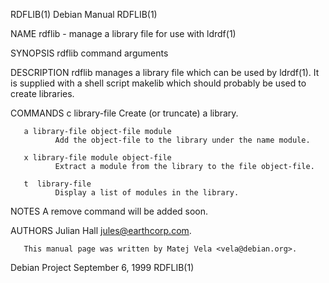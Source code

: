 RDFLIB(1)                                                          Debian Manual                                                         RDFLIB(1)

NAME
       rdflib - manage a library file for use with ldrdf(1)

SYNOPSIS
       rdflib command arguments

DESCRIPTION
       rdflib  manages  a library file which can be used by ldrdf(1).  It is supplied with a shell script makelib which should probably be used to
       create libraries.

COMMANDS
       c library-file
              Create (or truncate) a library.

       a library-file object-file module
              Add the object-file to the library under the name module.

       x library-file module object-file
              Extract a module from the library to the file object-file.

       t  library-file
              Display a list of modules in the library.

NOTES
       A remove command will be added soon.

AUTHORS
       Julian Hall <jules@earthcorp.com>.

       This manual page was written by Matej Vela <vela@debian.org>.

Debian Project                                                   September 6, 1999                                                       RDFLIB(1)
